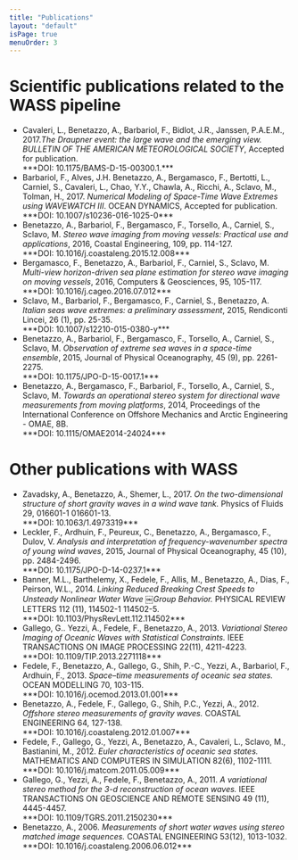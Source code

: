 ```yaml
---
title: "Publications"
layout: "default"
isPage: true
menuOrder: 3
---
```


# Scientific publications related to the WASS pipeline


<ul class="publist" >

<li>
Cavaleri, L., Benetazzo, A., Barbariol, F., Bidlot, J.R., Janssen, P.A.E.M., 2017.<em>The Draupner event: the large wave and the emerging view. BULLETIN OF THE AMERICAN METEOROLOGICAL SOCIETY</em>, Accepted for publication.
<br />***DOI: 10.1175/BAMS-D-15-00300.1.***
</li>

<li>
Barbariol, F., Alves, J.H. Benetazzo, A., Bergamasco, F., Bertotti, L., Carniel, S., Cavaleri, L., Chao, Y.Y., Chawla, A., Ricchi, A., Sclavo, M., Tolman, H., 2017. <em>Numerical Modeling of Space-Time Wave Extremes using WAVEWATCH III</em>. OCEAN DYNAMICS, Accepted for publication. 
<br />***DOI: 10.1007/s10236-016-1025-0***
</li>

<li>
Benetazzo, A., Barbariol, F., Bergamasco, F., Torsello, A., Carniel, S., Sclavo, M.  <em>Stereo wave imaging from moving vessels: Practical use and applications</em>, 2016, Coastal Engineering, 109, pp. 114-127. 
<br />***DOI: 10.1016/j.coastaleng.2015.12.008***
</li>

<li>
Bergamasco, F., Benetazzo, A., Barbariol, F., Carniel, S., Sclavo, M.  <em>Multi-view horizon-driven sea plane estimation for stereo wave imaging on moving vessels</em>, 2016, Computers & Geosciences, 95, 105-117. 
<br />***DOI: 10.1016/j.cageo.2016.07.012***
</li>

<li>
Sclavo, M., Barbariol, F., Bergamasco, F., Carniel, S., Benetazzo, A. <em>Italian seas wave extremes: a preliminary assessment</em>, 2015, Rendiconti Lincei, 26 (1), pp. 25-35. 
<br />***DOI: 10.1007/s12210-015-0380-y***
</li>

<li>
Benetazzo, A., Barbariol, F., Bergamasco, F., Torsello, A., Carniel, S., Sclavo, M. <em>Observation of extreme sea waves in a space-time ensemble</em>, 2015, Journal of Physical Oceanography, 45 (9), pp. 2261-2275. 
<br />***DOI: 10.1175/JPO-D-15-0017.1***
</li>

<li>
Benetazzo, A., Bergamasco, F., Barbariol, F., Torsello, A., Carniel, S., Sclavo, M.  <em>Towards an operational stereo system for directional wave measurements from moving platforms</em>, 2014, Proceedings of the International Conference on Offshore Mechanics and Arctic Engineering - OMAE, 8B. 
<br />***DOI: 10.1115/OMAE2014-24024***
</li>

</ul>


# Other publications with WASS


<ul class="publist" >


<li>
Zavadsky, A., Benetazzo, A., Shemer, L., 2017. <em>On the two-dimensional structure of short gravity waves in a wind wave tank.</em> Physics of Fluids 29, 016601-1 016601-13.
<br />***DOI: 10.1063/1.4973319***
</li>


<li>
Leckler, F., Ardhuin, F., Peureux, C., Benetazzo, A., Bergamasco, F., Dulov, V.  <em>Analysis and interpretation of frequency-wavenumber spectra of young wind waves</em>, 2015, Journal of Physical Oceanography, 45 (10), pp. 2484-2496. 
<br />***DOI: 10.1175/JPO-D-14-0237.1***
</li>


<li>
Banner, M.L., Barthelemy, X., Fedele, F., Allis, M., Benetazzo, A., Dias, F., Peirson, W.L., 2014. <em>Linking Reduced Breaking Crest Speeds to Unsteady Nonlinear Water Wave ￼Group Behavior.</em> PHYSICAL REVIEW LETTERS 112 (11), 114502-1 114502-5.
<br />***DOI: 10.1103/PhysRevLett.112.114502***
</li>


<li>
Gallego, G.. Yezzi, A., Fedele, F., Benetazzo, A., 2013. <em>Variational Stereo Imaging of Oceanic Waves with Statistical Constraints.</em> IEEE TRANSACTIONS ON IMAGE PROCESSING 22(11), 4211-4223.
<br />***DOI: 10.1109/TIP.2013.2271118***
</li>


<li>
Fedele, F., Benetazzo, A., Gallego, G., Shih, P.-C., Yezzi, A., Barbariol, F., Ardhuin, F., 2013. <em>Space–time measurements of oceanic sea states.</em> OCEAN MODELLING 70, 103-115.
<br />***DOI: 10.1016/j.ocemod.2013.01.001***
</li>


<li>
Benetazzo, A., Fedele, F., Gallego, G., Shih, P.C., Yezzi, A., 2012. <em>Offshore stereo measurements of gravity waves.</em> COASTAL ENGINEERING 64, 127-138.
<br />***DOI: 10.1016/j.coastaleng.2012.01.007***
</li>


<li>
Fedele, F., Gallego, G., Yezzi, A., Benetazzo, A., Cavaleri, L., Sclavo, M., Bastianini, M., 2012. <em>Euler characteristics of oceanic sea states.</em> MATHEMATICS AND COMPUTERS IN SIMULATION 82(6), 1102-1111.
<br />***DOI: 10.1016/j.matcom.2011.05.009***
</li>


<li>
Gallego, G., Yezzi, A., Fedele, F., Benetazzo, A., 2011. <em>A variational stereo method for the 3-d reconstruction of ocean waves.</em> IEEE TRANSACTIONS ON GEOSCIENCE AND REMOTE SENSING 49 (11), 4445-4457.
<br />***DOI: 10.1109/TGRS.2011.2150230***
</li>


<li>
Benetazzo, A., 2006. <em>Measurements of short water waves using stereo matched image sequences.</em> COASTAL ENGINEERING 53(12), 1013-1032.
<br />***DOI: 10.1016/j.coastaleng.2006.06.012***
</li>



</ul>
